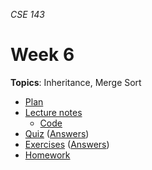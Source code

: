 _CSE 143_
# Week 6
__Topics__: Inheritance, Merge Sort
* [Plan](plan.md)
* [Lecture notes](lecture-notes.md)
	* [Code](code)
* [Quiz](quiz.md) ([Answers](quiz-answers.md))
* [Exercises](exercises.md) ([Answers](exercise-answers.md))
* [Homework](homework.md)